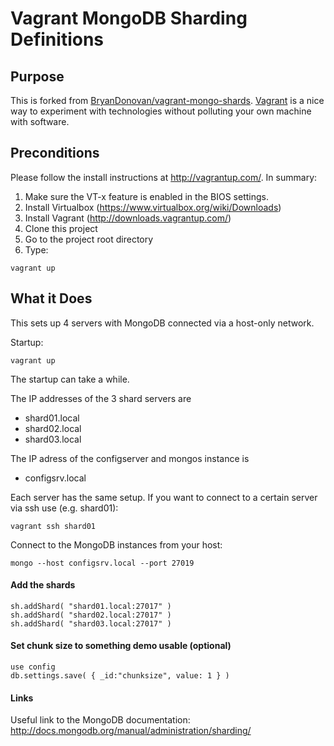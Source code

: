 # Vagrant MongoDB Sharding Definitions

## Purpose

This is forked from [BryanDonovan/vagrant-mongo-shards](https://github.com/BryanDonovan/vagrant-mongo-shards).
[Vagrant](http://vagrantup.com/) is a nice way to experiment with technologies without polluting your own machine with software.

## Preconditions

Please follow the install instructions at http://vagrantup.com/. In summary:

1. Make sure the VT-x feature is enabled in the BIOS settings.
2. Install Virtualbox (https://www.virtualbox.org/wiki/Downloads)
3. Install Vagrant (http://downloads.vagrantup.com/)
4. Clone this project
5. Go to the project root directory
6. Type:
```
vagrant up
```

## What it Does

This sets up 4 servers with MongoDB connected via a host-only network.

Startup:
```
vagrant up
```

The startup can take a while.

The IP addresses of the 3 shard servers are

- shard01.local
- shard02.local
- shard03.local

The IP adress of the configserver and mongos instance is

- configsrv.local

Each server has the same setup. If you want to connect to a certain server via ssh use (e.g. shard01):

```
vagrant ssh shard01
```

Connect to the MongoDB instances from your host:

```
mongo --host configsrv.local --port 27019
```

#### Add the shards 

```
sh.addShard( "shard01.local:27017" )
sh.addShard( "shard02.local:27017" )
sh.addShard( "shard03.local:27017" )
```

#### Set chunk size to something demo usable (optional)

```
use config
db.settings.save( { _id:"chunksize", value: 1 } )
```

#### Links

Useful link to the MongoDB documentation: http://docs.mongodb.org/manual/administration/sharding/
